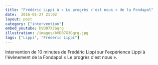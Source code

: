 ```yaml
---
title: "Frédéric Lippi à « Le progrès c'est nous » de la Fondapol"
date:  2016-01-27 21:02
layout: post
category: ["intervention"]
embed_youtube: bVD07X3Gqrg
illustration: /images/bVD07X3Gqrg.jpg
tags: ["Lippi", "Frédéric Lippi"]
---
```




Intervention de 10 minutes de Frédéric Lippi sur l'expérience Lippi à l'évènement de la Fondapol « Le progrès c'est nous ».
